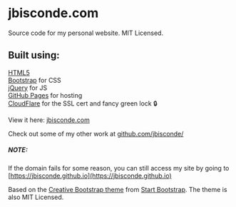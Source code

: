 jbisconde.com
================================================================================

Source code for my personal website. MIT Licensed.

Built using:
--------------------------------------------------------------------------------
[HTML5](https://developers.google.com/web/)  
[Bootstrap](http://getbootstrap.com/) for CSS  
[jQuery](https://jquery.com/) for JS  
[GitHub Pages](https://pages.github.com/) for hosting  
[CloudFlare](https://www.cloudflare.com/) for the SSL cert and fancy green lock :lock:  

View it here: [jbisconde.com](https://jbisconde.com/)

Check out some of my other work at 
[github.com/jbisconde/](https://github.com/jbisconde/)

##### NOTE:

If the domain fails for some reason, you can still access my site by going to 
[https://jbisconde.github.io](https://jbisconde.github.io)

Based on the
[Creative Bootstrap theme](http://startbootstrap.com/template-overviews/creative/)
from [Start Bootstrap](http://startbootstrap.com/).
The theme is also MIT Licensed.